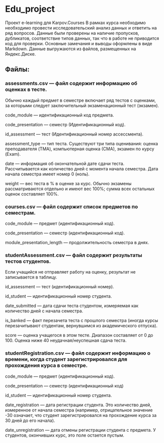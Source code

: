 # Edu_project
Проект e-learning для Karpov.Courses
В рамках курса необходимо необходимо провести исследовательский анализ данных и ответить на ряд вопросов. Данные были проверены на наличие пропусков, дубликатов, соответствие типов данных, так что в работе не приводится код для проверки. Основные замечания и выводы оформлены в виде Markdown. Данные выгружаются из файлов, размещенных на Яндекс.Диске. 

## Файлы: 

### assessments.csv — файл содержит информацию об оценках в тесте. 
Обычно каждый предмет в семестре включает ряд тестов с оценками, за которыми следует заключительный экзаменационный тест (экзамен).

code_module — идентификационный код предмета.

code_presentation — семестр (Идентификационный код).

id_assessment — тест (Идентификационный номер ассессмента).

assessment_type — тип теста. Существуют три типа оценивания: оценка преподавателя (TMA), компьютерная оценка (СМА), экзамен по курсу (Exam).

date — информация об окончательной дате сдачи теста. Рассчитывается как количество дней с момента начала семестра. Дата начала семестра имеет номер 0 (ноль).

weight — вес теста в % в оценке за курс. Обычно экзамены рассматриваются отдельно и имеют вес 100%; сумма всех остальных оценок составляет 100%.

### courses.csv — файл содержит список предметов по семестрам.

code_module — предмет (идентификационный код).

code_presentation — семестр (идентификационный код).

module_presentation_length — продолжительность семестра в днях.

### studentAssessment.csv — файл содержит результаты тестов студентов. 
Если учащийся не отправляет работу на оценку, результат не записывается в таблицу.

id_assessment — тест (идентификационный номер).

id_student — идентификационный номер студента.

date_submitted — дата сдачи теста студентом, измеряемая как количество дней с начала семестра.

is_banked — факт перезачета теста с прошлого семестра (иногда курсы перезачитывают студентам, вернувшимся из академического отпуска).

score — оценка учащегося в этом тесте. Диапазон составляет от 0 до 100. Оценка ниже 40 неудачная/неуспешная сдача теста.

### studentRegistration.csv — файл содержит информацию о времени, когда студент зарегистрировался для прохождения курса в семестре.

code_module — предмет (идентификационный код).

code_presentation — семестр (идентификационный код)

id_student — идентификационный номер студента.

date_registration — дата регистрации студента. Это количество дней, измеренное от начала семестра (например, отрицательное значение -30 означает, что студент зарегистрировался на прохождение курса за 30 дней до его начала).

date_unregistration — дата отмены регистрации студента с предмета. У студентов, окончивших курс, это поле остается пустым.
